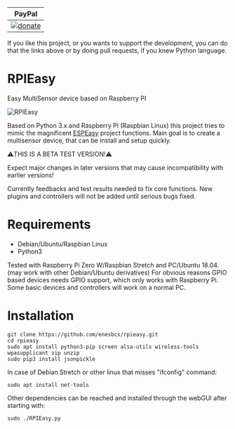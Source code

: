 | PayPal |
|-------|
|  [![donate](https://img.shields.io/badge/donate-PayPal-blue.svg)](https://www.paypal.me/rpieasy) |
If you like this project, or you wants to support the development, you can do that the links above or by doing pull requests, if you knew Python language.

# RPIEasy

Easy MultiSensor device based on Raspberry PI

![RPIEasy](https://m.blog.hu/bi/bitekmindenhol/image/rpi_devs.png)

Based on Python 3.x and Raspberry PI (Raspbian Linux) this project tries to mimic the magnificent [ESPEasy](https://www.letscontrolit.com/wiki/index.php/ESPEasy) project functions.
Main goal is to create a multisensor device, that can be install and setup quickly. 

:warning:THIS IS A BETA TEST VERSION!:warning:

Expect major changes in later versions that may cause incompatibility with earlier versions!

Currently feedbacks and test results needed to fix core functions. New plugins and controllers will not be added until serious bugs fixed.

# Requirements
- Debian/Ubuntu/Raspbian Linux
- Python3

Tested with Raspberry Pi Zero W/Raspbian Stretch and PC/Ubuntu 18.04. (may work with other Debian/Ubuntu derivatives)
For obvious reasons GPIO based devices needs GPIO support, which only works with Raspberry Pi. Some basic devices and controllers will work on a normal PC.

# Installation

    git clone https://github.com/enesbcs/rpieasy.git
    cd rpieasy
    sudo apt install python3-pip screen alsa-utils wireless-tools wpasupplicant zip unzip
    sudo pip3 install jsonpickle

In case of Debian Stretch or other linux that misses "ifconfig" command:

`sudo apt install net-tools`

Other dependencies can be reached and installed through the webGUI after starting with:

`sudo ./RPIEasy.py`
